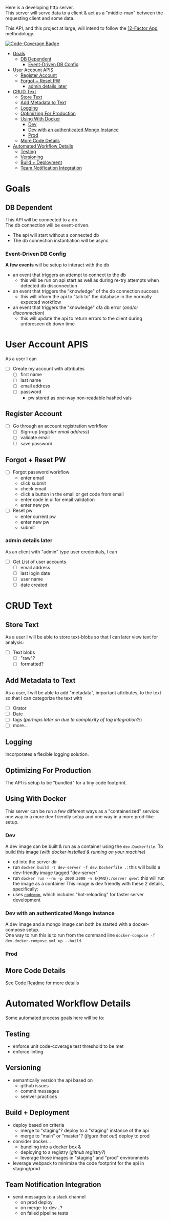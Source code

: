 Here is a developing http server.  
This server will serve data to a client & act as a "middle-man" between the requesting client and some data.    

This API, and this project at large, will intend to follow the [12-Factor App](https://12factor.net/) methodology.  

[![Code-Coverage Badge](https://img.shields.io/codecov/c/github/imagineLife/say-what-api?logo=codecov)](github.com/imagineLife/say-what-api)  

- [Goals](#goals)
  - [DB Dependent](#db-dependent)
    - [Event-Driven DB Config](#event-driven-db-config)
- [User Account APIS](#user-account-apis)
  - [Register Account](#register-account)
  - [Forgot + Reset PW](#forgot--reset-pw)
    - [admin details later](#admin-details-later)
- [CRUD Text](#crud-text)
  - [Store Text](#store-text)
  - [Add Metadata to Text](#add-metadata-to-text)
  - [Logging](#logging)
  - [Optimizing For Production](#optimizing-for-production)
  - [Using With Docker](#using-with-docker)
    - [Dev](#dev)
    - [Dev with an authenticated Mongo Instance](#dev-with-an-authenticated-mongo-instance)
    - [Prod](#prod)
  - [More Code Details](#more-code-details)
- [Automated Workflow Details](#automated-workflow-details)
  - [Testing](#testing)
  - [Versioning](#versioning)
  - [Build + Deployment](#build--deployment)
  - [Team Notification Integration](#team-notification-integration)
# Goals

## DB Dependent
This API will be connected to a db.  
The db connection will be event-driven.
- The api will start without a connected db
- The db connection instantiation will be async
### Event-Driven DB Config
**A few events** will be setup to interact with the db
- an event that triggers an attempt to connect to the db
  - this will be run on api start as well as during re-try attempts when detected db disconnection
- an event that triggers the "knowledge" of the db connection success
  - this will inform the api to "talk to" the database in the normally expected workflow
- an event that triggers the "knowledge" ofa db error (_and/or disconnection_)
  - this will update the api to return errors to the client during unforeseen db down time

# User Account APIS
As a user I can 
- [ ] Create my account with attributes
  - [ ] first name
  - [ ] last name
  - [ ] email address
  - [ ] password
    - pw stored as one-way non-readable hashed vals

## Register Account
- [ ] Go through an account registration workflow
  - [ ] Sign-up (_register email address_)
  - [ ] validate email
  - [ ] save password

## Forgot + Reset PW
- [ ] Forgot password workflow
  - enter email 
  - click submit 
  - check email
  - click a button in the email or get code from email
  - enter code in ui for email validation
  - enter new pw
- [ ] Reset pw
  - enter current pw
  - enter new pw
  - submit
### admin details later
As an client with "admin" type user credentials, I can
- [ ] Get List of user accounts
  - [ ] email address
  - [ ] last login date
  - [ ] user name
  - [ ] date created

# CRUD Text

## Store Text
As a user I will be able to store text-blobs so that I can later view text for analysis:
- [ ] Text blobs
  - [ ] "raw"?
  - [ ] formatted?

## Add Metadata to Text
As a user, I will be able to add "metadata", important attributes, to the text so that I can categorize the text with 
- [ ] Orator
- [ ] Date
- [ ] tags (_perhaps later on due to complexity of tag integration?!_)
- [ ] more...

## Logging
Incorporates a flexible logging solution.  

## Optimizing For Production
The API is setup to be "bundled" for a tiny code footprint.

## Using With Docker
This server can be run a few different ways as a "containerized" service: one way in a more dev-friendly setup and one way in a more prod-like setup. 

### Dev
A dev image can be built & run as a container using the `dev.Dockerfile`. To build this image (_with docker installed & running on your machine_)
- cd into the server dir
- run `docker build -t dev-server -f dev.Dockerfile .`: this will build a dev-friendly image tagged "dev-server"
- run `docker run --rm -p 3000:3000 -v ${PWD}:/server qwer`: this will run the image as a container
This image is dev friendly with these 2 details, specifically:  
- uses [`nodemon`](https://www.npmjs.com/package/nodemon), which includes "hot-reloading" for faster server development

### Dev with an authenticated Mongo Instance
A dev image and a mongo image can both be started with a docker-compose setup.  
One way to run this is to run from the command line `docker-compose -f dev.docker-compose.yml up --build`.  

### Prod

## More Code Details
See [Code Readme](CODE.md) for more details

# Automated Workflow Details
Some automated process goals here will be to:
## Testing
- enforce unit code-coverage test threshold to be met
- enforce linting

## Versioning
- semantically version the api based on
  - github issues
  - commit messages
  - semver practices

## Build + Deployment
- deploy based on criteria
  - merge to "staging"? deploy to a "staging" instance of the api
  - merge to "main" or "master"? (_figure that out_) deploy to prod
- consider docker...
  - bundling into a docker box & 
  - deploying to a registry (_github registry?_)
  - leverage those images in "staging" and "prod" environments
- leverage webpack to minimize the code footprint for the api in staging/prod

## Team Notification Integration
- send messages to a slack channel
  - on prod deploy
  - on merge-to-dev...?
  - on failed pipeline tests